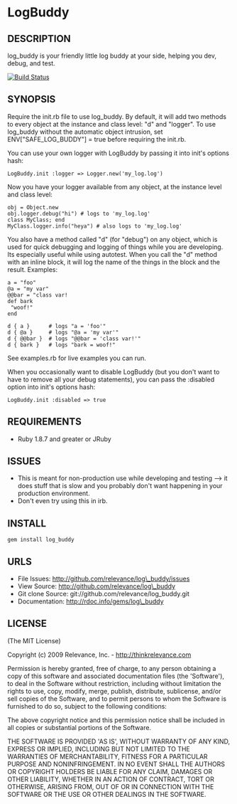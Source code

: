 # LogBuddy

## DESCRIPTION

log_buddy is your friendly little log buddy at your side, helping you dev, debug, and test.

[![Build Status](https://secure.travis-ci.org/relevance/log_buddy.png?branch=master)](http://travis-ci.org/relevance/log_buddy)

## SYNOPSIS

Require the init.rb file to use log_buddy.  By default, it will add two methods to every object at the instance and class level: "d" and "logger".  To use log_buddy without the automatic object intrusion, set ENV["SAFE_LOG_BUDDY"] = true before requiring the init.rb.

You can use your own logger with LogBuddy by passing it into init's options hash:

    LogBuddy.init :logger => Logger.new('my_log.log')

Now you have your logger available from any object, at the instance level and class level:

    obj = Object.new
    obj.logger.debug("hi") # logs to 'my_log.log'
    class MyClass; end
    MyClass.logger.info("heya") # also logs to 'my_log.log'

You also have a method called "d" (for "debug") on any object, which is used for quick debugging and logging of things while you are developing.
Its especially useful while using autotest.  When you call the "d" method with an inline block, it will log the name of the things
in the block and the result.  Examples:

    a = "foo"
    @a = "my var"
    @@bar = "class var!
    def bark
     "woof!"
    end

    d { a }      # logs "a = 'foo'"
    d { @a }     # logs "@a = 'my var'"
    d { @@bar }  # logs "@@bar = 'class var!'"
    d { bark }   # logs "bark = woof!"


See examples.rb for live examples you can run.

When you occasionally want to disable LogBuddy (but you don't want to have to remove all your debug statements), you can pass the :disabled option into init's options hash:

	LogBuddy.init :disabled => true

## REQUIREMENTS

* Ruby 1.8.7 and greater or JRuby

## ISSUES

* This is meant for non-production use while developing and testing --> it does stuff that is slow and you probably don't want happening in your production environment.
* Don't even try using this in irb.

## INSTALL

	gem install log_buddy

## URLS

* File Issues: http://github.com/relevance/log\_buddy/issues
* View Source: http://github.com/relevance/log\_buddy
* Git clone Source: git://github.com/relevance/log\_buddy.git
* Documentation: http://rdoc.info/gems/log\_buddy

## LICENSE

(The MIT License)

Copyright (c) 2009 Relevance, Inc. - http://thinkrelevance.com

Permission is hereby granted, free of charge, to any person obtaining
a copy of this software and associated documentation files (the
'Software'), to deal in the Software without restriction, including
without limitation the rights to use, copy, modify, merge, publish,
distribute, sublicense, and/or sell copies of the Software, and to
permit persons to whom the Software is furnished to do so, subject to
the following conditions:

The above copyright notice and this permission notice shall be
included in all copies or substantial portions of the Software.

THE SOFTWARE IS PROVIDED 'AS IS', WITHOUT WARRANTY OF ANY KIND,
EXPRESS OR IMPLIED, INCLUDING BUT NOT LIMITED TO THE WARRANTIES OF
MERCHANTABILITY, FITNESS FOR A PARTICULAR PURPOSE AND NONINFRINGEMENT.
IN NO EVENT SHALL THE AUTHORS OR COPYRIGHT HOLDERS BE LIABLE FOR ANY
CLAIM, DAMAGES OR OTHER LIABILITY, WHETHER IN AN ACTION OF CONTRACT,
TORT OR OTHERWISE, ARISING FROM, OUT OF OR IN CONNECTION WITH THE
SOFTWARE OR THE USE OR OTHER DEALINGS IN THE SOFTWARE.
